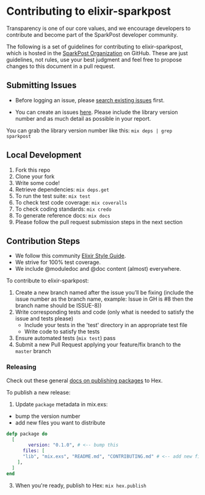 # Contributing to elixir-sparkpost

Transparency is one of our core values, and we encourage developers to contribute and become part of the SparkPost developer community.

The following is a set of guidelines for contributing to elixir-sparkpost,
which is hosted in the [SparkPost Organization](https://github.com/sparkpost) on GitHub.
These are just guidelines, not rules, use your best judgment and feel free to
propose changes to this document in a pull request.

## Submitting Issues

* Before logging an issue, please [search existing issues](https://github.com/SparkPost/elixir-sparkpost/issues?q=is%3Aissue+is%3Aopen) first.

* You can create an issues [here](https://github.com/SparkPost/elixir-sparkpost/issues/new).  Please include the library version number and as much detail as possible in your report.

You can grab the library version number like this: `mix deps | grep sparkpost`

## Local Development

1. Fork this repo
1. Clone your fork
1. Write some code!
1. Retrieve dependencies: `mix deps.get`
1. To run the test suite: `mix test`
1. To check test code coverage: `mix coveralls`
1. To check coding standards: `mix credo`
1. To generate reference docs: `mix docs`
1. Please follow the pull request submission steps in the next section

## Contribution Steps

- We follow this community [Elixir Style Guide](https://github.com/niftyn8/elixir_style_guide).
- We strive for 100% test coverage.
- We include @moduledoc and @doc content (almost) everywhere.

To contribute to elixir-sparkpost:

1. Create a new branch named after the issue you’ll be fixing (include the issue number as the branch name, example: Issue in GH is #8 then the branch name should be ISSUE-8))
1. Write corresponding tests and code (only what is needed to satisfy the issue and tests please)
    * Include your tests in the 'test' directory in an appropriate test file
    * Write code to satisfy the tests
1. Ensure automated tests (`mix test`) pass
1. Submit a new Pull Request applying your feature/fix branch to the `master` branch

### Releasing

Check out these general [docs on publishing packages](https://hex.pm/docs/publish) to Hex.

To publish a new release:

1. Update `package` metadata in mix.exs:
  * bump the version number
  * add new files you want to distribute

```elixir
defp package do
  [
		version: "0.1.0", # <-- bump this
	  files: [
      "lib", "mix.exs", "README.md", "CONTRIBUTING.md" # <-- add new files for distro here
    ], 
  ]
end
```

3. When you're ready, publish to Hex: `mix hex.publish` 

